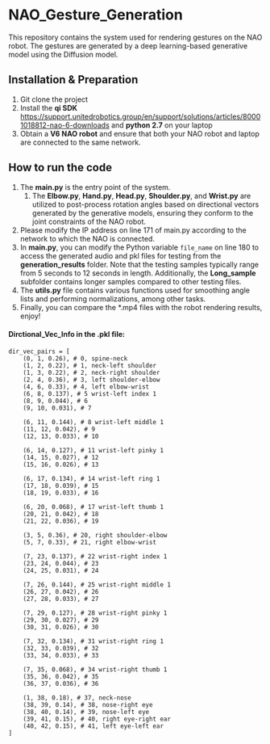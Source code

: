 # NAO_Gesture_Generation
This repository contains the system used for rendering gestures on the NAO robot. The gestures are generated by a deep learning-based generative model using the Diffusion model.



## Installation & Preparation

1. Git clone the project
2. Install the **qi SDK** https://support.unitedrobotics.group/en/support/solutions/articles/80001018812-nao-6-downloads and **python 2.7** on your laptop
3. Obtain a **V6 NAO robot** and ensure that both your NAO robot and laptop are connected to the same network.



## How to run the code

1. The **main.py** is the entry point of the system.
   1. The **Elbow.py**, **Hand.py**, **Head.py**, **Shoulder.py**, and **Wrist.py** are utilized to post-process rotation angles based on directional vectors generated by the generative models, ensuring they conform to the joint constraints of the NAO robot.
2. Please modify the IP address on line 171 of main.py according to the network to which the NAO is connected.
3. In **main.py**, you can modify the Python variable `file_name` on line 180 to access the generated audio and pkl files for testing from the **generation_results** folder. Note that the testing samples typically range from 5 seconds to 12 seconds in length. Additionally, the **Long_sample** subfolder contains longer samples compared to other testing files.
4. The **utils.py** file contains various functions used for smoothing angle lists and performing normalizations, among other tasks.
5. Finally, you can compare the *.mp4 files with the robot rendering results, enjoy!









#### Dirctional_Vec_Info in the .pkl file:

    dir_vec_pairs = [
        (0, 1, 0.26), # 0, spine-neck
        (1, 2, 0.22), # 1, neck-left shoulder
        (1, 3, 0.22), # 2, neck-right shoulder
        (2, 4, 0.36), # 3, left shoulder-elbow
        (4, 6, 0.33), # 4, left elbow-wrist
        (6, 8, 0.137), # 5 wrist-left index 1
        (8, 9, 0.044), # 6
        (9, 10, 0.031), # 7
    
        (6, 11, 0.144), # 8 wrist-left middle 1
        (11, 12, 0.042), # 9
        (12, 13, 0.033), # 10
    
        (6, 14, 0.127), # 11 wrist-left pinky 1
        (14, 15, 0.027), # 12
        (15, 16, 0.026), # 13
    
        (6, 17, 0.134), # 14 wrist-left ring 1
        (17, 18, 0.039), # 15
        (18, 19, 0.033), # 16
    
        (6, 20, 0.068), # 17 wrist-left thumb 1
        (20, 21, 0.042), # 18
        (21, 22, 0.036), # 19
    
        (3, 5, 0.36), # 20, right shoulder-elbow
        (5, 7, 0.33), # 21, right elbow-wrist
    
        (7, 23, 0.137), # 22 wrist-right index 1
        (23, 24, 0.044), # 23
        (24, 25, 0.031), # 24
    
        (7, 26, 0.144), # 25 wrist-right middle 1
        (26, 27, 0.042), # 26
        (27, 28, 0.033), # 27
    
        (7, 29, 0.127), # 28 wrist-right pinky 1
        (29, 30, 0.027), # 29
        (30, 31, 0.026), # 30
    
        (7, 32, 0.134), # 31 wrist-right ring 1
        (32, 33, 0.039), # 32
        (33, 34, 0.033), # 33
    
        (7, 35, 0.068), # 34 wrist-right thumb 1
        (35, 36, 0.042), # 35
        (36, 37, 0.036), # 36
    
        (1, 38, 0.18), # 37, neck-nose
        (38, 39, 0.14), # 38, nose-right eye
        (38, 40, 0.14), # 39, nose-left eye
        (39, 41, 0.15), # 40, right eye-right ear
        (40, 42, 0.15), # 41, left eye-left ear
    ]
